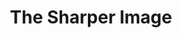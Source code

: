 ---
ee_id_show: '200'
title: The Sharper Image
url: the-sharper-image
live_url:
year: '2010'
venue: MoCA
state_country: North Miami
type:
dates:
wwwnews:
wwweblast:
www:
pitch: "​Survey show, ... my best title by far. "
ps:
credits:
download:
layout: shows
---